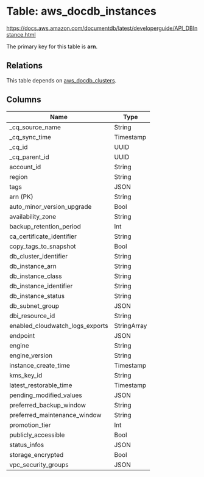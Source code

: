 # Table: aws_docdb_instances

https://docs.aws.amazon.com/documentdb/latest/developerguide/API_DBInstance.html

The primary key for this table is **arn**.

## Relations

This table depends on [aws_docdb_clusters](aws_docdb_clusters.md).

## Columns

| Name          | Type          |
| ------------- | ------------- |
|_cq_source_name|String|
|_cq_sync_time|Timestamp|
|_cq_id|UUID|
|_cq_parent_id|UUID|
|account_id|String|
|region|String|
|tags|JSON|
|arn (PK)|String|
|auto_minor_version_upgrade|Bool|
|availability_zone|String|
|backup_retention_period|Int|
|ca_certificate_identifier|String|
|copy_tags_to_snapshot|Bool|
|db_cluster_identifier|String|
|db_instance_arn|String|
|db_instance_class|String|
|db_instance_identifier|String|
|db_instance_status|String|
|db_subnet_group|JSON|
|dbi_resource_id|String|
|enabled_cloudwatch_logs_exports|StringArray|
|endpoint|JSON|
|engine|String|
|engine_version|String|
|instance_create_time|Timestamp|
|kms_key_id|String|
|latest_restorable_time|Timestamp|
|pending_modified_values|JSON|
|preferred_backup_window|String|
|preferred_maintenance_window|String|
|promotion_tier|Int|
|publicly_accessible|Bool|
|status_infos|JSON|
|storage_encrypted|Bool|
|vpc_security_groups|JSON|